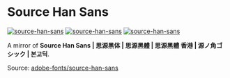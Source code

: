 # Source Han Sans

[![source-han-sans](https://img.shields.io/badge/LICENSE-OFL--1.1%20License%20-blue?style=flat-square)](./LICENSE)
[![source-han-sans](https://img.shields.io/badge/GitHub-Source%20Han%20Sans-blueviolet?style=flat-square&logo=github)](https://github.com/fernvenue/source-han-sans)
[![source-han-sans](https://img.shields.io/badge/GitLab-Source%20Han%20Sans-orange?style=flat-square&logo=gitlab)](https://gitlab.com/fernvenue/source-han-sans)

A mirror of **Source Han Sans | 思源黑体 | 思源黑體 | 思源黑體 香港 | 源ノ角ゴシック | 본고딕**.

Source: [adobe-fonts/source-han-sans](https://github.com/adobe-fonts/source-han-sans)

